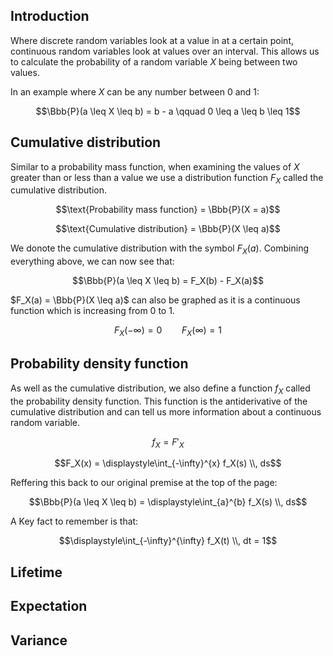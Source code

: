 ## Introduction

Where discrete random variables look at a value in at a certain point, continuous random variables look at values over an interval. This allows us to calculate the probability of a random variable $X$ being between two values.

In an example where $X$ can be any number between 0 and 1:

$$\Bbb{P}(a \leq X \leq b) = b - a \qquad 0 \leq a \leq b \leq 1$$

## Cumulative distribution

Similar to a probability mass function, when examining the values of $X$ greater than or less than a value we use a distribution function $F_X$ called the cumulative distribution.

$$\text{Probability mass function} = \Bbb{P}(X = a)$$

$$\text{Cumulative distribution} = \Bbb{P}(X \leq a)$$

We donote the cumulative distribution with the symbol $F_X(a)$. Combining everything above, we can now see that:

$$\Bbb{P}(a \leq X \leq b) = F_X(b) - F_X(a)$$

$F_X(a) = \Bbb{P}(X \leq a)$ can also be graphed as it is a continuous function which is increasing from 0 to 1.

$$F_X(-\infty) = 0 \qquad F_X(\infty) = 1$$

<!-- Insert graph -->

## Probability density function

As well as the cumulative distribution, we also define a function $f_X$ called the probability density function. This function is the antiderivative of the cumulative distribution and can tell us more information about a continuous random variable.

$$f_X = F'_X$$

$$F_X(x) = \displaystyle\int_{-\infty}^{x} f_X(s) \\, ds$$

Reffering this back to our original premise at the top of the page:

$$\Bbb{P}(a \leq X \leq b) = \displaystyle\int_{a}^{b} f_X(s) \\, ds$$

A Key fact to remember is that:

$$\displaystyle\int_{-\infty}^{\infty} f_X(t) \\, dt = 1$$

## Lifetime

## Expectation

## Variance
